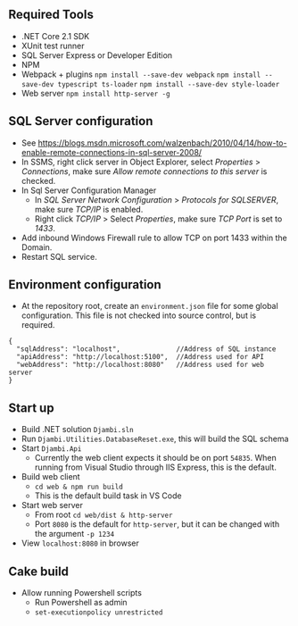 ## Required Tools
- .NET Core 2.1 SDK
- XUnit test runner
- SQL Server Express or Developer Edition
- NPM
- Webpack + plugins
    `npm install --save-dev webpack`
    `npm install --save-dev typescript ts-loader`
    `npm install --save-dev style-loader`
- Web server
    `npm install http-server -g`    

## SQL Server configuration
- See https://blogs.msdn.microsoft.com/walzenbach/2010/04/14/how-to-enable-remote-connections-in-sql-server-2008/
- In SSMS, right click server in Object Explorer, select _Properties_ > _Connections_, make sure _Allow remote connections to this server_ is checked.
- In Sql Server Configuration Manager 
    - In _SQL Server Network Configuration_ > _Protocols for SQLSERVER_, make sure _TCP/IP_ is enabled.
    - Right click _TCP/IP_ > Select _Properties_, make sure _TCP Port_ is set to _1433_.
- Add inbound Windows Firewall rule to allow TCP on port 1433 within the Domain.
- Restart SQL service.

## Environment configuration
- At the repository root, create an `environment.json` file for some global configuration. This file is not checked into source control, but is required.

```
{
  "sqlAddress": "localhost",              //Address of SQL instance
  "apiAddress": "http://localhost:5100",  //Address used for API
  "webAddress": "http://localhost:8080"   //Address used for web server
}
```

## Start up
- Build .NET solution `Djambi.sln`
- Run `Djambi.Utilities.DatabaseReset.exe`, this will build the SQL schema
- Start `Djambi.Api`
    - Currently the web client expects it should be on port `54835`. When running from Visual Studio through IIS Express, this is the default.
- Build web client 
    - `cd web & npm run build`
    - This is the default build task in VS Code
- Start web server
    - From root `cd web/dist & http-server`
    - Port `8080` is the default for `http-server`, but it can be changed with the argument `-p 1234`
- View `localhost:8080` in browser

## Cake build
- Allow running Powershell scripts
    - Run Powershell as admin
    - `set-executionpolicy unrestricted`